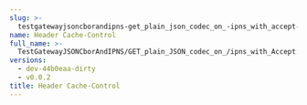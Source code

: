 ```yaml
---
slug: >-
  testgatewayjsoncborandipns-get_plain_json_codec_on_-ipns_with_accept-_text-html_returns_html_(dag-index-html)-header_cache-control
name: Header Cache-Control
full_name: >-
  TestGatewayJSONCborAndIPNS/GET_plain_JSON_codec_on_/ipns_with_Accept:_text/html_returns_HTML_(dag-index-html)/Header_Cache-Control
versions:
  - dev-44b0eaa-dirty
  - v0.0.2
title: Header Cache-Control
---
```


